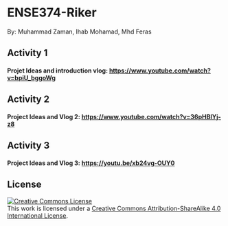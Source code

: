 # ENSE374-Riker

By: 
Muhammad Zaman, Ihab Mohamad, Mhd Feras

## Activity 1

#### Projet Ideas and introduction vlog: https://www.youtube.com/watch?v=bpiU_bggoWg

## Activity 2

#### Project Ideas and Vlog 2: https://www.youtube.com/watch?v=36pHBlYj-z8

## Activity 3

#### Project Ideas and Vlog 3: https://youtu.be/xb24vg-OUY0

## License 
<a rel="license" href="http://creativecommons.org/licenses/by-sa/4.0/"><img alt="Creative Commons License" style="border-width:0" src="https://i.creativecommons.org/l/by-sa/4.0/88x31.png" /></a><br />This work is licensed under a <a rel="license" href="http://creativecommons.org/licenses/by-sa/4.0/">Creative Commons Attribution-ShareAlike 4.0 International License</a>.
